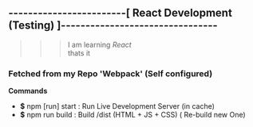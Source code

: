 ## ------------------------[ React Development (Testing) ]--------------------------------

>>> I am learning _React_  
thats it

### Fetched from my Repo 'Webpack' (Self configured)

**Commands**
* **$** npm [run] start  							: Run Live Development Server (in cache)
* **$** npm run 	build 							: Build /dist 	(HTML + JS + CSS) ( Re-build new One)



